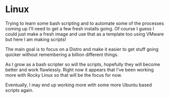 # Linux
Trying to learn some bash scripting and to automate some of the processes coming up I'll need to get a few fresh installs going.
Of course I guess I could just make a fresh image and use that as a template too using VMware but here I am making scripts!

The main goal is to focus on a Distro and make it easier to get stuff going quicker without remembering a billion different things.

As I grow as a bash scripter so will the scripts, hopefully they will become better and work flawlessly. Right now it appears that I've been working more with Rocky Linux so that will be the focus for now.

Eventually, I may end up working more with some more Ubuntu based scripts again.

